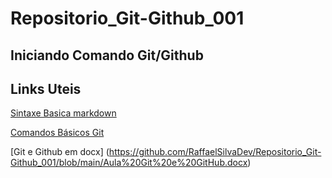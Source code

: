 # Repositorio_Git-Github_001

## Iniciando Comando Git/Github


## Links Uteis 

[Sintaxe Basica markdown](https://www.markdownguide.org/basic-syntax/)

[Comandos Básicos Git](https://comandosgit.github.io/)

[Git e Github em docx] (https://github.com/RaffaelSilvaDev/Repositorio_Git-Github_001/blob/main/Aula%20Git%20e%20GitHub.docx)





